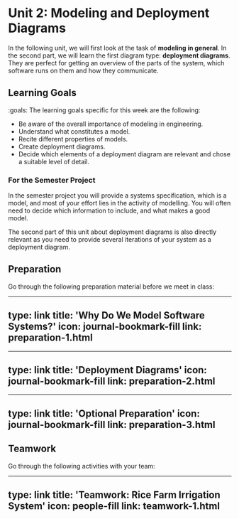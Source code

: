 # Unit 2: Modeling and Deployment Diagrams

In the following unit, we will first look at the task of **modeling in general**. In the second part, we will learn the first diagram type: **deployment diagrams**. They are perfect for getting an overview of the parts of the system, which software runs on them and how they communicate. 


## Learning Goals

:goals: The learning goals specific for this week are the following:

- Be aware of the overall importance of modeling in engineering.
- Understand what constitutes a model.
- Recite different properties of models.
- Create deployment diagrams.
- Decide which elements of a deployment diagram are relevant and chose a suitable level of detail.


### For the Semester Project

In the semester project you will provide a systems specification, which is a model, and most of your effort lies in the activity of modelling. 
You will often need to decide which information to include, and what makes a good model. 

The second part of this unit about deployment diagrams is also directly relevant as you need to provide several iterations of your system as a deployment diagram.


## Preparation

Go through the following preparation material before we meet in class:


---
type: link
title: 'Why Do We Model Software Systems?'
icon: journal-bookmark-fill
link: preparation-1.html
---


---
type: link
title: 'Deployment Diagrams'
icon: journal-bookmark-fill
link: preparation-2.html
---


---
type: link
title: 'Optional Preparation'
icon: journal-bookmark-fill
link: preparation-3.html
---


## Teamwork

Go through the following activities with your team:


---
type: link
title: 'Teamwork: Rice Farm Irrigation System'
icon: people-fill
link: teamwork-1.html
---

